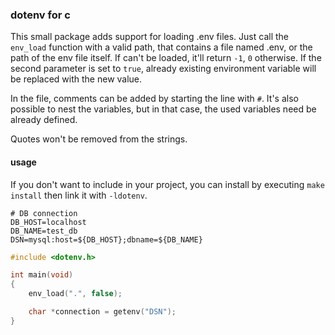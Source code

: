 ### dotenv for c

This small package adds support for loading .env files.
Just call the `env_load` function with a valid path, that contains a file named .env,
or the path of the env file itself.
If can't be loaded, it'll return `-1`, `0` otherwise. If the second parameter is set to `true`,
already existing environment variable will be replaced with the new value.

In the file, comments can be added by starting the line with `#`.
It's also possible to nest the variables, but in that case, the used variables need be already defined.

Quotes won't be removed from the strings.

#### usage

If you don't want to include in your project, you can install by executing `make install` then link it with `-ldotenv`.


```
# DB connection
DB_HOST=localhost
DB_NAME=test_db
DSN=mysql:host=${DB_HOST};dbname=${DB_NAME}
```

```c
#include <dotenv.h>

int main(void)
{
    env_load(".", false);

    char *connection = getenv("DSN");
}
```

